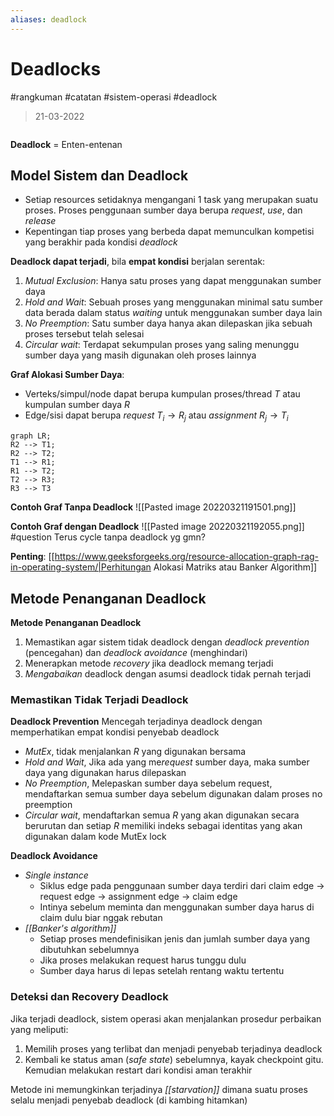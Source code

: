 ```yaml
---
aliases: deadlock
---
```

# Deadlocks
#rangkuman #catatan #sistem-operasi #deadlock
> 21-03-2022
```toc
```
**Deadlock** = Enten-entenan

## Model Sistem dan Deadlock
- Setiap resources setidaknya mengangani 1 task yang merupakan suatu proses. Proses penggunaan sumber daya berupa *request*, *use*, dan *release*
- Kepentingan tiap proses yang berbeda dapat memunculkan kompetisi yang berakhir pada kondisi *deadlock*

**Deadlock dapat terjadi**, bila **empat kondisi** berjalan serentak:
1. *Mutual Exclusion*: Hanya satu proses yang dapat menggunakan sumber daya
2. *Hold and Wait*: Sebuah proses yang menggunakan minimal satu sumber data berada dalam status *waiting* untuk menggunakan sumber daya lain
3. *No Preemption*: Satu sumber daya hanya akan dilepaskan jika sebuah proses tersebut telah selesai
4. *Circular wait*: Terdapat sekumpulan proses yang saling menunggu sumber daya yang masih digunakan oleh proses lainnya

**Graf Alokasi Sumber Daya**:
- Verteks/simpul/node dapat berupa kumpulan proses/thread $T$ atau kumpulan sumber daya $R$
- Edge/sisi dapat berupa *request* $T_{i}\rightarrow R_j$  atau *assignment* $R_{j}\rightarrow T_i$

 ```mermaid
 graph LR;
 R2 --> T1;
 R2 --> T2;
 T1 --> R1;
 R1 --> T2;
 T2 --> R3;
 R3 --> T3
 ```
 
**Contoh Graf Tanpa Deadlock**
![[Pasted image 20220321191501.png]]

**Contoh Graf dengan Deadlock**
![[Pasted image 20220321192055.png]]
#question Terus cycle tanpa deadlock yg gmn?

**Penting**: [[https://www.geeksforgeeks.org/resource-allocation-graph-rag-in-operating-system/|Perhitungan Alokasi Matriks atau Banker Algorithm]]

## Metode Penanganan Deadlock
**Metode Penanganan Deadlock**
1. Memastikan agar sistem tidak deadlock dengan *deadlock prevention* (pencegahan) dan *deadlock avoidance* (menghindari)
2. Menerapkan metode *recovery* jika deadlock memang terjadi
3. *Mengabaikan* deadlock dengan asumsi deadlock tidak pernah terjadi

### Memastikan Tidak Terjadi Deadlock
**Deadlock Prevention**
Mencegah terjadinya deadlock dengan memperhatikan empat kondisi penyebab deadlock
- *MutEx*, tidak menjalankan $R$ yang digunakan bersama
- *Hold and Wait*, Jika ada yang me*request* sumber daya, maka sumber daya yang digunakan harus dilepaskan
- *No Preemption*, Melepaskan sumber daya sebelum request, mendaftarkan semua sumber daya sebelum digunakan dalam proses no preemption
- *Circular wait*, mendaftarkan semua $R$ yang akan digunakan secara berurutan dan setiap $R$ memiliki indeks sebagai identitas yang akan digunakan dalam kode MutEx lock

**Deadlock Avoidance**
- *Single instance*
	- Siklus edge pada penggunaan sumber daya terdiri dari claim edge -> request edge -> assignment edge -> claim edge
	- Intinya sebelum meminta dan menggunakan sumber daya harus di claim dulu biar nggak rebutan
- *[[Banker's algorithm]]*
	- Setiap proses mendefinisikan jenis dan jumlah sumber daya yang dibutuhkan sebelumnya
	- Jika proses melakukan request harus tunggu dulu
	- Sumber daya harus di lepas setelah rentang waktu tertentu

### Deteksi dan Recovery Deadlock
Jika terjadi deadlock, sistem operasi akan menjalankan prosedur perbaikan yang meliputi:
1. Memilih proses yang terlibat  dan menjadi penyebab terjadinya deadlock
2. Kembali ke status aman (*safe state*) sebelumnya, kayak checkpoint gitu. Kemudian melakukan restart dari kondisi aman terakhir

Metode ini memungkinkan terjadinya *[[starvation]]* dimana suatu proses selalu menjadi penyebab deadlock (di kambing hitamkan)